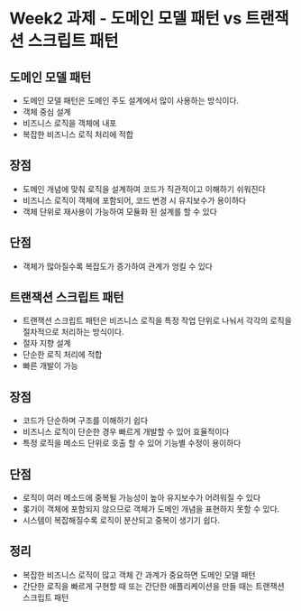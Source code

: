 # Week2 과제  - 도메인 모델 패턴 vs 트랜잭션 스크립트 패턴

## 도메인 모델 패턴 ##
- 도메인 모델 패턴은 도메인 주도 설계에서 많이 사용하는 방식이다.
- 객체 중심 설계
- 비즈니스 로직을 객체에 내포
- 복잡한 비즈니스 로직 처리에 적합

## 장점 
- 도메인 개념에 맞춰 로직을 설계하여 코드가 직관적이고 이해하기 쉬워진다
- 비즈니스 로직이 객체에 포함되어, 코드 변경 시 유지보수가 용이하다
- 객체 단위로 재사용이 가능하여 모듈화 된 설계를 할 수 있다

## 단점
- 객체가 많아질수록 복잡도가 증가하여 관계가 엉킬 수 있다


## 트랜잭션 스크립트 패턴 ##
- 트랜잭션 스크립트 패턴은 비즈니스 로직을 특정 작업 단위로 나눠서 각각의 로직을 절차적으로 처리하는 방식이다.
- 절자 지향 설계
- 단순한 로직 처리에 적합
- 빠른 개발이 가능

## 장점
- 코드가 단순하며 구조를 이해하기 쉽다
- 비즈니스 로직이 단순한 경우 빠르게 개발할 수 있어 효율적이다
- 특정 로직을 메소드 단위로 호출 할 수 있어 기능별 수정이 용이하다

## 단점
- 로직이 여러 메소드에 중복될 가능성이 높아 유지보수가 어려워질 수 있다
- 롲기이 객체에 포함되지 않으므로 객체가 도메인 개념을 표현하지 못할 수 있다.
- 시스템이 복잡해질수록 로직이 분산되고 중복이 생기기 쉽다.

## 정리 ##
- 복잡한 비즈니스 로직이 많고 객체 간 과계가 중요하면 도메인 모델 패턴
- 간단한 로직을 빠르게 구현할 때 또는 간단한 애플리케이션을 만들 때는 트랜잭션 스크립트 패턴